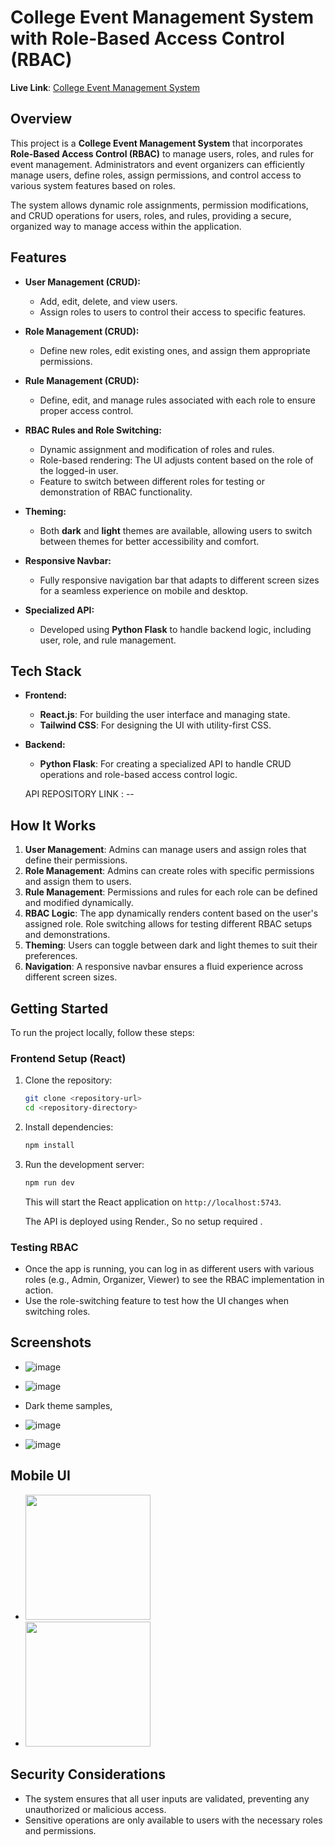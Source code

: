 
# **College Event Management System with Role-Based Access Control (RBAC)**

**Live Link**: [College Event Management System](https://beevent.netlify.app/)

## **Overview**

This project is a **College Event Management System** that incorporates **Role-Based Access Control (RBAC)** to manage users, roles, and rules for event management. Administrators and event organizers can efficiently manage users, define roles, assign permissions, and control access to various system features based on roles.

The system allows dynamic role assignments, permission modifications, and CRUD operations for users, roles, and rules, providing a secure, organized way to manage access within the application.

## **Features**

- **User Management (CRUD):**
  - Add, edit, delete, and view users.
  - Assign roles to users to control their access to specific features.
  
- **Role Management (CRUD):**
  - Define new roles, edit existing ones, and assign them appropriate permissions.
  
- **Rule Management (CRUD):**
  - Define, edit, and manage rules associated with each role to ensure proper access control.

- **RBAC Rules and Role Switching:**
  - Dynamic assignment and modification of roles and rules.
  - Role-based rendering: The UI adjusts content based on the role of the logged-in user.
  - Feature to switch between different roles for testing or demonstration of RBAC functionality.

- **Theming:**
  - Both **dark** and **light** themes are available, allowing users to switch between themes for better accessibility and comfort.

- **Responsive Navbar:**
  - Fully responsive navigation bar that adapts to different screen sizes for a seamless experience on mobile and desktop.

- **Specialized API:**
  - Developed using **Python Flask** to handle backend logic, including user, role, and rule management.

## **Tech Stack**

- **Frontend:**
  - **React.js**: For building the user interface and managing state.
  - **Tailwind CSS**: For designing the UI with utility-first CSS.
  
- **Backend:**
  - **Python Flask**: For creating a specialized API to handle CRUD operations and role-based access control logic.

  API REPOSITORY LINK : --

## **How It Works**

1. **User Management**: Admins can manage users and assign roles that define their permissions.
2. **Role Management**: Admins can create roles with specific permissions and assign them to users.
3. **Rule Management**: Permissions and rules for each role can be defined and modified dynamically.
4. **RBAC Logic**: The app dynamically renders content based on the user's assigned role. Role switching allows for testing different RBAC setups and demonstrations.
5. **Theming**: Users can toggle between dark and light themes to suit their preferences.
6. **Navigation**: A responsive navbar ensures a fluid experience across different screen sizes.

## **Getting Started**

To run the project locally, follow these steps:

### **Frontend Setup (React)**

1. Clone the repository:

    ```bash
    git clone <repository-url>
    cd <repository-directory>
    ```

2. Install dependencies:

    ```bash
    npm install
    ```

3. Run the development server:

    ```bash
    npm run dev
    ```

    This will start the React application on `http://localhost:5743`.

    The API is deployed using Render., So no setup required .

### **Testing RBAC**

- Once the app is running, you can log in as different users with various roles (e.g., Admin, Organizer, Viewer) to see the RBAC implementation in action.
- Use the role-switching feature to test how the UI changes when switching roles.
  
## **Screenshots**

- ![image](https://github.com/user-attachments/assets/44e6ab2c-4ea6-4c30-8b1c-e1a2ad6b3bb0)
- ![image](https://github.com/user-attachments/assets/3b195185-e54a-48c2-a320-b07c3f280802)

- Dark theme samples, 
- ![image](https://github.com/user-attachments/assets/74b86115-e25b-4917-abef-f94339ecb490)
- ![image](https://github.com/user-attachments/assets/0d42b31b-4b70-43b9-940f-bcc32f0e18c8)

## **Mobile UI**

- <img src="https://github.com/user-attachments/assets/4481b189-48ca-4387-acc9-9b7af5c5918e" width="200" />
- <img src="https://github.com/user-attachments/assets/5e7d8d51-0825-4d93-9d62-a8ad815b4605" width="200" />



## **Security Considerations**

- The system ensures that all user inputs are validated, preventing any unauthorized or malicious access.
- Sensitive operations are only available to users with the necessary roles and permissions.

